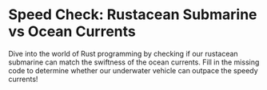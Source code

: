 # Speed Check: Rustacean Submarine vs Ocean Currents

Dive into the world of Rust programming by checking if our rustacean submarine can match the swiftness of the ocean currents. Fill in the missing code to determine whether our underwater vehicle can outpace the speedy currents!